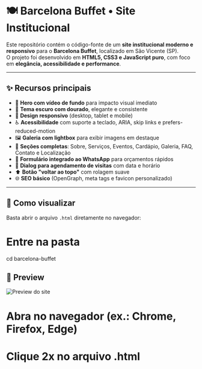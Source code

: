 # 🍽️ Barcelona Buffet • Site Institucional

Este repositório contém o código-fonte de um **site institucional moderno e responsivo** para o **Barcelona Buffet**, localizado em São Vicente (SP).  
O projeto foi desenvolvido em **HTML5, CSS3 e JavaScript puro**, com foco em **elegância, acessibilidade e performance**.

---

## ✨ Recursos principais
- 🎥 **Hero com vídeo de fundo** para impacto visual imediato  
- 🎨 **Tema escuro com dourado**, elegante e consistente  
- 📱 **Design responsivo** (desktop, tablet e mobile)  
- ♿ **Acessibilidade** com suporte a teclado, ARIA, skip links e prefers-reduced-motion  
- 🖼️ **Galeria com lightbox** para exibir imagens em destaque  
- 📑 **Seções completas**: Sobre, Serviços, Eventos, Cardápio, Galeria, FAQ, Contato e Localização  
- 📝 **Formulário integrado ao WhatsApp** para orçamentos rápidos  
- 📅 **Dialog para agendamento de visitas** com data e horário  
- ⬆️ **Botão "voltar ao topo"** com rolagem suave  
- 🌐 **SEO básico** (OpenGraph, meta tags e favicon personalizado)

---

## 🚀 Como visualizar
Basta abrir o arquivo `.html` diretamente no navegador:



# Entre na pasta
cd barcelona-buffet



## 📸 Preview
![Preview do site](preview_readme.png)


# Abra no navegador (ex.: Chrome, Firefox, Edge)
# Clique 2x no arquivo .html
